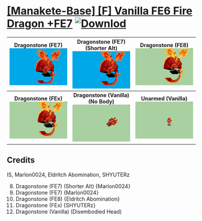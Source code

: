 # [\[Manakete-Base\] \[F\] Vanilla FE6 Fire Dragon +FE7](./) [![Downlod](https://img.shields.io/badge/Download--red?style=social&logo=github)](https://minhaskamal.github.io/DownGit/#/home?url=https://github.com/Klokinator/FE-Repo/tree/main/Battle%20Animations%2FMonsters%20-%20Dragons%20and%20Special%2F%5BManakete-Base%5D%20%5BF%5D%20Vanilla%20FE6%20Fire%20Dragon%20%2BFE7)

| <b>Dragonstone (FE7)</b><br/><img alt="Dragonstone animation" src="./8.%20Dragonstone%20(FE7)/Dragonstone.gif"/> | <b>Dragonstone (FE7) (Shorter Alt)</b><br/><img alt="Dragonstone animation" src="./8.%20Dragonstone%20(FE7)%20(Shorter%20Alt)/Dragonstone.gif"/> | <b>Dragonstone (FE8)</b><br/><img alt="Dragonstone animation" src="./8.%20Dragonstone%20(FE8)/Dragonstone.gif"/> |
| :---: | :---: | :---: |
| <b>Dragonstone (FEx)</b><br/><img alt="Dragonstone animation" src="./8.%20Dragonstone%20(FEx)/Dragonstone.gif"/> | <b>Dragonstone (Vanilla) (No Body)</b><br/><img alt="Dragonstone animation" src="./8.%20Dragonstone%20(Vanilla)%20(No%20Body)/Dragonstone.gif"/> | <b>Unarmed (Vanilla)</b><br/><img alt="Unarmed animation" src="./8.%20Unarmed%20(Vanilla)/Unarmed.gif"/> |

## Credits

IS, Marlon0024, Eldritch Abomination, SHYUTERz

8. Dragonstone (FE7) (Shorter Alt) {Marlon0024}
8. Dragonstone (FE7) {Marlon0024}
8. Dragonstone (FE8) {Eldritch Abomination}
8. Dragonstone (FEx) {SHYUTERz}
8. Dragonstone (Vanilla) (Disembodied Head)

